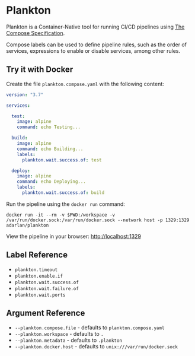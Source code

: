 # Plankton

Plankton is a Container-Native tool for running CI/CD pipelines using [The Compose Specification](https://github.com/compose-spec/compose-spec/blob/master/spec.md).

Compose labels can be used to define pipeline rules, such as the order of services, expressions to enable or disable services, among other rules.

## Try it with Docker

Create the file `plankton.compose.yaml` with the following content:

```yml
version: "3.7"

services:

  test:
    image: alpine
    command: echo Testing...

  build:
    image: alpine
    command: echo Building...
    labels:
      plankton.wait.success.of: test

  deploy:
    image: alpine
    command: echo Deploying...
    labels:
      plankton.wait.success.of: build
```

Run the pipeline using the `docker run` command:

```shell
docker run -it --rm -v $PWD:/workspace -v /var/run/docker.sock:/var/run/docker.sock --network host -p 1329:1329 adarlan/plankton
```

View the pipeline in your browser: [http://localhost:1329](http://localhost:1329)

## Label Reference

* `plankton.timeout`
* `plankton.enable.if`
* `plankton.wait.success.of`
* `plankton.wait.failure.of`
* `plankton.wait.ports`

## Argument Reference

* `--plankton.compose.file` - defaults to `plankton.compose.yaml`
* `--plankton.workspace` - defaults to `.`
* `--plankton.metadata` - defaults to `.plankton`
* `--plankton.docker.host` - defaults to `unix:///var/run/docker.sock`
